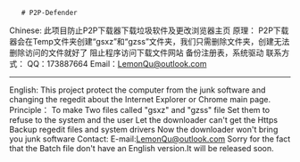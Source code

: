        # P2P-Defender
Chinese:
此项目防止P2P下载器下载垃圾软件及更改浏览器主页
原理：
P2P下载器会在Temp文件夹创建“gsxz”和“gzss”文件夹，我们只需删除文件夹，创建无法删除访问的文件就好了
阻止程序访问下载文件网站
备份注册表，系统驱动
联系方式：
QQ：173887664
Email：LemonQu@outlook.com


___________________________________________________________________________________________________________________________________________________________________________________



English:
This project protect the computer from the junk software and changing the regedit about the Internet Explorer or Chrome main page.
Principle：
To make Two files called "gsxz" and "gzss" file
Set them to refuse to the system and the user
Let the downloader can't get the Https
Backup regedit files and system drivers
Now the downloader won't bring you junk software
Contact:
E-mail:LemonQu@outlook.com 
Sorry for the fact that the Batch file don't have an English version.It will be released soon.

